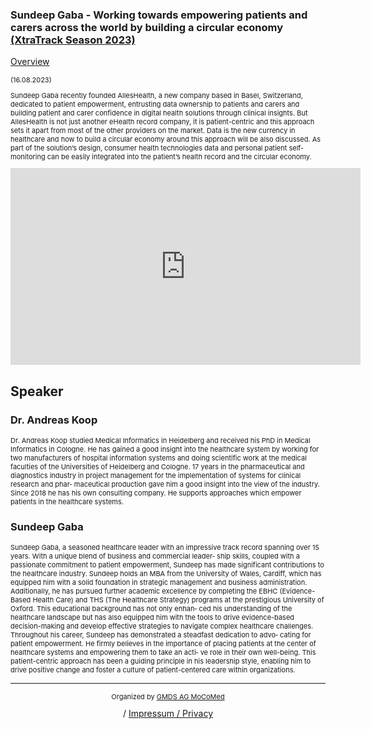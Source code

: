 ### Sundeep Gaba - Working towards empowering patients and carers across the world by building a circular economy [(XtraTrack Season 2023)](XtraTracksOverview)

[Overview](XtraTracksOverview)

<p style="font-size:11px">(16.08.2023)</p>

<p style="font-size:11px">Sundeep Gaba recently founded AllesHealth, a new company based in Basel, Switzerland, dedicated to patient empowerment, entrusting data ownership to patients and carers and building patient and carer confidence in digital health solutions through clinical insights. But AllesHealth is not just another eHealth record company, it is patient-centric and this approach sets it apart from most of the other providers on the market.
Data is the new currency in healthcare and how to build a circular economy around this approach will be also discussed. As part of the solution’s design, consumer health technologies data and personal patient self-monitoring can be easily integrated into the patient’s health record and the circular economy.</p>

<!-- Once the Video is recorded -->
<center><iframe width="560" height="315" src="https://www.youtube-nocookie.com/embed/-JvXQi8UIvs?si=Umf0jH468KYdnJXc" title="YouTube video player" frameborder="0" allow="accelerometer; autoplay; clipboard-write; encrypted-media; gyroscope; picture-in-picture; web-share" referrerpolicy="strict-origin-when-cross-origin" allowfullscreen></iframe></center>

<!-- [Register now](/2024/XtraTrackOverview) to secure your spot in the lectures and receive a calendar invitation including the access link.-->

<!-- [Join Us Life](/2024/XtraTrackOverview) to secure your spot in the lectures and receive a calendar invitation including the access link.-->

## Speaker

### Dr. Andreas Koop

<p style="font-size:11px">Dr. Andreas Koop studied Medical Informatics in Heidelberg and received his PhD
in Medical Informatics in Cologne. He has gained a good insight into the healthcare
system by working for two manufacturers of hospital information systems and
doing scientific work at the medical faculties of the Universities of Heidelberg and
Cologne. 17 years in the pharmaceutical and diagnostics industry in project
management for the implementation of systems for clinical research and phar‐
maceutical production gave him a good insight into the view of the industry. Since
2018 he has his own consulting company. He supports approaches which empower
patients in the healthcare systems.</p>

<!-- second speaker-->

### Sundeep Gaba

<p style="font-size:11px">Sundeep Gaba, a seasoned healthcare leader with an impressive track record
spanning over 15 years. With a unique blend of business and commercial leader‐
ship skills, coupled with a passionate commitment to patient empowerment,
Sundeep has made significant contributions to the healthcare industry.
Sundeep holds an MBA from the University of Wales, Cardiff, which has equipped
him with a solid foundation in strategic management and business administration.
Additionally, he has pursued further academic excellence by completing the EBHC
(Evidence-Based Health Care) and THS (The Healthcare Strategy) programs at the
prestigious University of Oxford. This educational background has not only enhan‐
ced his understanding of the healthcare landscape but has also equipped him with
the tools to drive evidence-based decision-making and develop effective strategies
to navigate complex healthcare challenges.
Throughout his career, Sundeep has demonstrated a steadfast dedication to advo‐
cating for patient empowerment. He firmly believes in the importance of placing
patients at the center of healthcare systems and empowering them to take an acti‐
ve role in their own well-being. This patient-centric approach has been a guiding
principle in his leadership style, enabling him to drive positive change and foster a
culture of patient-centered care within organizations.</p>

---
<center><p style="font-size:11px">Organized by <a href="http://mocomed.de">GMDS AG MoCoMed</a></p> / <a href="imprint">Impressum / Privacy</a></p></center>
